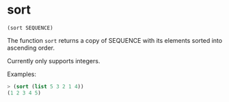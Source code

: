 # sort

`(sort SEQUENCE)`

The function `sort` returns a copy of SEQUENCE with its elements
sorted into ascending order.

Currently only supports integers.

Examples:

```lisp
> (sort (list 5 3 2 1 4))
(1 2 3 4 5)
```
